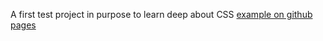 ﻿A first test project in purpose to learn deep about CSS
 [example on github pages](https://oddisey000.github.io/natours_test/)

